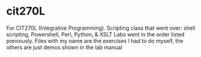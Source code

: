 # cit270L
For CIT270L (Integrative Programming). Scripting class that went over: shell scripting, Powershell, Perl, Python, &amp; XSLT
Labs went in the order listed previously.
Files with my name are the exercises I had to do myself, the others are just demos shown in the lab manual
